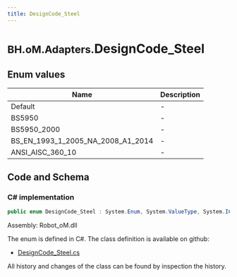 ```yaml
---
title: DesignCode_Steel
---
```


# <small>BH.oM.Adapters.</small>**DesignCode_Steel**



## Enum values

| Name            | Description                                                    |
|-----------------|----------------------------------------------------------------|
| Default |  -  |
| BS5950 |  -  |
| BS5950_2000 |  -  |
| BS_EN_1993_1_2005_NA_2008_A1_2014 |  -  |
| ANSI_AISC_360_10 |  -  |


## Code and Schema

### C# implementation

``` C# title="C#"
public enum DesignCode_Steel : System.Enum, System.ValueType, System.IComparable, System.ISpanFormattable, System.IFormattable, System.IConvertible
```

Assembly: Robot_oM.dll

The enum is defined in C#. The class definition is available on github:

- [DesignCode_Steel.cs](https://github.com/BHoM/Robot_Toolkit/blob/develop/Robot_oM/Enums\DesignCode_Steel.cs)

All history and changes of the class can be found by inspection the history.
